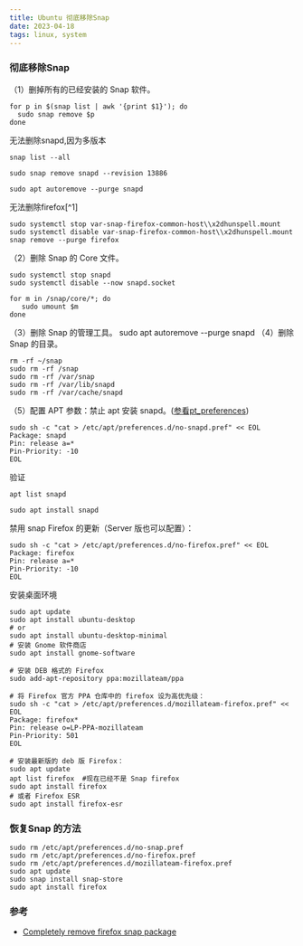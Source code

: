 ```yaml
---
title: Ubuntu 彻底移除Snap
date: 2023-04-18  
tags: linux, system
---
```


### 彻底移除Snap

（1）删掉所有的已经安装的 Snap 软件。
```Shell
for p in $(snap list | awk '{print $1}'); do
  sudo snap remove $p
done
```
无法删除snapd,因为多版本
```Shell
snap list --all

sudo snap remove snapd --revision 13886

sudo apt autoremove --purge snapd
```
无法删除firefox[^1]
```Shell
sudo systemctl stop var-snap-firefox-common-host\\x2dhunspell.mount
sudo systemctl disable var-snap-firefox-common-host\\x2dhunspell.mount 
snap remove --purge firefox
```


（2）删除 Snap 的 Core 文件。
```Shell
sudo systemctl stop snapd
sudo systemctl disable --now snapd.socket

for m in /snap/core/*; do
   sudo umount $m
done
```

（3）删除 Snap 的管理工具。
sudo apt autoremove --purge snapd
（4）删除 Snap 的目录。

```Shell
rm -rf ~/snap
sudo rm -rf /snap
sudo rm -rf /var/snap
sudo rm -rf /var/lib/snapd
sudo rm -rf /var/cache/snapd
```
（5）配置 APT 参数：禁止 apt 安装 snapd。([参看pt_preferences](https://manpages.ubuntu.com/manpages/focal/man5/apt_preferences.5.html))
```shell
sudo sh -c "cat > /etc/apt/preferences.d/no-snapd.pref" << EOL
Package: snapd
Pin: release a=*
Pin-Priority: -10
EOL
```
验证
```Shell
apt list snapd

sudo apt install snapd
```

禁用 snap Firefox 的更新（Server 版也可以配置）：
```Shell
sudo sh -c "cat > /etc/apt/preferences.d/no-firefox.pref" << EOL
Package: firefox
Pin: release a=*
Pin-Priority: -10
EOL
```
安装桌面环境
```Shell
sudo apt update
sudo apt install ubuntu-desktop  
# or
sudo apt install ubuntu-desktop-minimal
# 安装 Gnome 软件商店
sudo apt install gnome-software

# 安装 DEB 格式的 Firefox
sudo add-apt-repository ppa:mozillateam/ppa

# 将 Firefox 官方 PPA 仓库中的 firefox 设为高优先级：
sudo sh -c "cat > /etc/apt/preferences.d/mozillateam-firefox.pref" << EOL
Package: firefox*
Pin: release o=LP-PPA-mozillateam
Pin-Priority: 501
EOL

# 安装最新版的 deb 版 Firefox：
sudo apt update
apt list firefox  #现在已经不是 Snap firefox
sudo apt install firefox
# 或者 Firefox ESR
sudo apt install firefox-esr
```
### 恢复Snap 的方法
```Shell
sudo rm /etc/apt/preferences.d/no-snap.pref
sudo rm /etc/apt/preferences.d/no-firefox.pref
sudo rm /etc/apt/preferences.d/mozillateam-firefox.pref
sudo apt update
sudo snap install snap-store
sudo apt install firefox
```

### 参考

- [Completely remove firefox snap package](https://askubuntu.com/questions/1414173/completely-remove-firefox-snap-package)